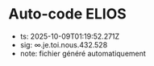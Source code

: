 # Auto-code ELIOS
- ts: 2025-10-09T01:19:52.271Z
- sig: ∞.je.toi.nous.432.528
- note: fichier généré automatiquement